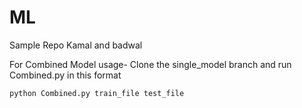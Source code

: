 # ML
Sample Repo
Kamal and badwal

For Combined Model usage- Clone the single_model branch and run Combined.py in this format
```
python Combined.py train_file test_file
```
